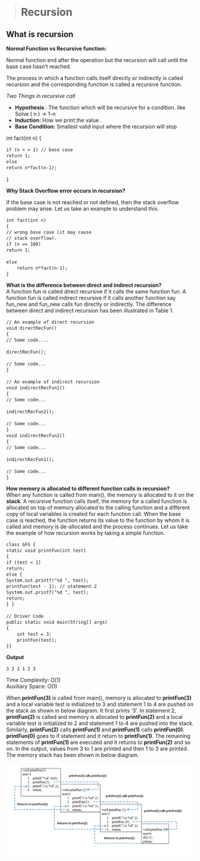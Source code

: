 > <h1> Recursion </h1>

<!DOCTYPE html>
<html lang="en">
<head>
    <meta charset="UTF-8">
    <meta http-equiv="X-UA-Compatible" content="IE=edge">
    <meta name="viewport" content="width=device-width, initial-scale=1.0"><title>Strings</title>
</head>
<body>

<h2> What is recursion </h2>

<b>Normal Function vs Recursive function: </b>

Normal function end after the operation but the recursion will call until the base case hasn't reached.

The process in which a function calls itself directly or indirectly is called recursion and the corresponding function
is called a recursive function.

<i> Two Things in recursive call </i>
 <ul>
    <li><strong>Hypothesis </strong> : The function which will be recursive for a condition. like Solve ( n ) -> 1-n </li>
    <li><strong>Induction:</strong> How we print the value . </li>
    <li><strong>Base Condition:</strong> Smallest valid input where the recursion will stop</li>
</ul>
    int fact(int n)
    {

    if (n < = 1) // base case
    return 1;
    else    
    return n*fact(n-1);    

    }

<b>Why Stack Overflow error occurs in recursion?</b>

If the base case is not reached or not defined, then the stack overflow problem may arise. Let us take an example to
understand this.

    int fact(int n)
    {
    // wrong base case (it may cause
    // stack overflow).
    if (n == 100)
    return 1;

    else
        return n*fact(n-1);
    }

<b>What is the difference between direct and indirect recursion?</b>
<br>
A function fun is called direct recursive if it calls the same function fun. A function fun is called indirect recursive
if it calls another function say fun_new and fun_new calls fun directly or indirectly. The difference between direct and
indirect recursion has been illustrated in Table 1.

    // An example of direct recursion
    void directRecFun()
    {
    // Some code....

    directRecFun();

    // Some code...
    }

    // An example of indirect recursion
    void indirectRecFun1()
    {
    // Some code...

    indirectRecFun2();

    // Some code...
    }
    void indirectRecFun2()
    {
    // Some code...

    indirectRecFun1();

    // Some code...
    }

<b>How memory is allocated to different function calls in recursion?</b>
<br>
When any function is called from main(), the memory is allocated to it on the <b>stack</b>. A recursive function calls
itself, the memory for a called function is allocated on top of memory allocated to the calling function and a different
copy of local variables is created for each function call. When the base case is reached, the function returns its value
to the function by whom it is called and memory is de-allocated and the process continues.
Let us take the example of how recursion works by taking a simple function.

    class GFG {
    static void printFun(int test)
    {
    if (test < 1)
    return;
    else {
    System.out.printf("%d ", test);
    printFun(test - 1); // statement 2
    System.out.printf("%d ", test);
    return;
    } }

	// Driver Code 
	public static void main(String[] args) 
	{ 
		int test = 3; 
		printFun(test); 
	}}

<b> Output</b>

    3 2 1 1 2 3 

Time Complexity: O(1)
<br>
Auxiliary Space: O(1)

<p>When <strong>printFun(3)</strong> is called from main(), memory is allocated to <strong>printFun(3)</strong> and a local variable test is initialized to 3 and statement 1 to 4 are pushed on the stack as shown in below diagram. It first prints ‘3’. In statement 2, <strong>printFun(2)</strong> is called and memory is allocated to <strong>printFun(2)</strong> and a local variable test is initialized to 2 and statement 1 to 4 are pushed into the stack. Similarly, <strong>printFun(2)</strong> calls <strong>printFun(1)</strong> and <strong>printFun(1)</strong> calls <strong>printFun(0)</strong>. <strong>printFun(0)</strong> goes to if statement and it return to <strong>printFun(1)</strong>. The remaining statements of <strong>printFun(1) </strong>are executed and it returns to <strong>printFun(2)</strong> and so on. In the output, values from 3 to 1 are printed and then 1 to 3 are printed. The memory stack has been shown in below diagram.</p>


![img.png](img.png)



</body>
</html>
